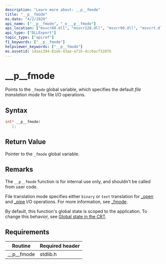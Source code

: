 ```yaml
---
description: "Learn more about: __p__fmode"
title: "__p__fmode"
ms.date: "4/2/2020"
api_name: ["__p__fmode", "_o___p__fmode"]
api_location: ["msvcr80.dll", "msvcr120.dll", "msvcr90.dll", "msvcrt.dll", "msvcr110.dll", "msvcr110_clr0400.dll", "msvcr100.dll", "api-ms-win-crt-stdio-l1-1-0.dll", "api-ms-win-crt-private-l1-1-0.dll"]
api_type: ["DLLExport"]
topic_type: ["apiref"]
f1_keywords: ["__p__fmode"]
helpviewer_keywords: ["__p__fmode"]
ms.assetid: 1daa1394-81eb-43aa-a71b-4cc6acf3207b
---
```

# __p__fmode

Points to the `_fmode` global variable, which specifies the default *file translation mode* for file I/O operations.

## Syntax

```cpp
int* __p__fmode(
   );
```

## Return Value

Pointer to the `_fmode` global variable.

## Remarks

The `__p__fmode` function is for internal use only, and shouldn't be called from user code.

File translation mode specifies either `binary` or `text` translation for [_open](../c-runtime-library/reference/open-wopen.md) and [_pipe](../c-runtime-library/reference/pipe.md) I/O operations. For more information, see [_fmode](../c-runtime-library/fmode.md).

By default, this function's global state is scoped to the application. To change this behavior, see [Global state in the CRT](global-state.md).

## Requirements

|Routine|Required header|
|-------------|---------------------|
|__p\__fmode|stdlib.h|
